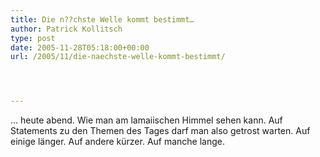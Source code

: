 ```yaml
---
title: Die n??chste Welle kommt bestimmt…
author: Patrick Kollitsch
type: post
date: 2005-11-28T05:18:00+00:00
url: /2005/11/die-naechste-welle-kommt-bestimmt/




---
```

... heute abend. Wie man am lamaiischen Himmel sehen kann. Auf Statements zu den Themen des Tages darf man also getrost warten. Auf einige länger. Auf andere kürzer. Auf manche lange.
